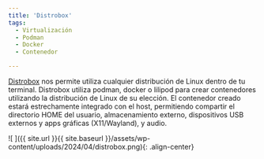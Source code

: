 ```yaml
---
title: 'Distrobox'
tags: 
  - Virtualización
  - Podman
  - Docker
  - Contenedor

---
```

[Distrobox](https://distrobox.it/) nos permite utiliza cualquier distribución de Linux dentro de tu terminal. Distrobox utiliza podman, docker o lilipod para crear contenedores utilizando la distribución de Linux de su elección. El contenedor creado estará estrechamente integrado con el host, permitiendo compartir el directorio HOME del usuario, almacenamiento externo, dispositivos USB externos y apps gráficas (X11/Wayland), y audio.

![ ]({{ site.url }}{{ site.baseurl }}/assets/wp-content/uploads/2024/04/distrobox.png){: .align-center}